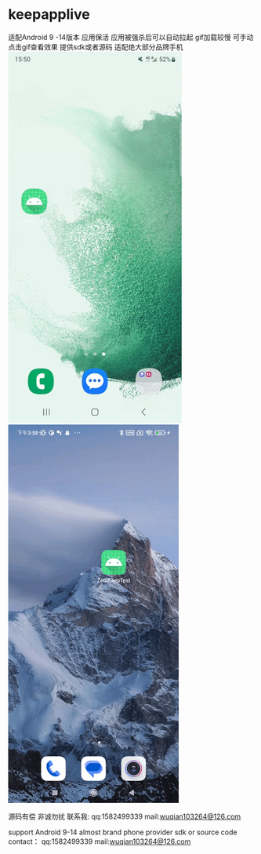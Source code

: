 # keepapplive
适配Android 9 -14版本 应用保活 应用被强杀后可以自动拉起 gif加载较慢 可手动点击gif查看效果
提供sdk或者源码 适配绝大部分品牌手机
![image](https://github.com/MarvsWuqian/keepapplive/blob/main/Samsung_13.gif) ![image](https://github.com/MarvsWuqian/keepapplive/blob/main/xiaomi11.gif)

源码有偿 非诚勿扰
联系我:
qq:1582499339
mail:wuqian103264@126.com

support Android 9-14 almost brand phone 
provider sdk or source code
contact：
qq:1582499339
mail:wuqian103264@126.com